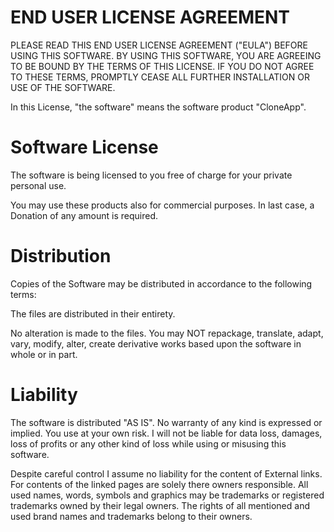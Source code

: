 END USER LICENSE AGREEMENT
============================================================
PLEASE READ THIS END USER LICENSE AGREEMENT ("EULA") BEFORE USING THIS SOFTWARE. 
BY USING THIS SOFTWARE, YOU ARE AGREEING TO BE BOUND BY THE TERMS OF THIS LICENSE. 
IF YOU DO NOT AGREE TO THESE TERMS, PROMPTLY CEASE ALL FURTHER INSTALLATION OR USE OF THE SOFTWARE.

In this License, "the software" means the software product "CloneApp".

# Software License

The software is being licensed to you free of charge for your private personal use.

You may use these products also for commercial purposes. 
In last case, a Donation of any amount is required.

# Distribution

Copies of the Software may be distributed in accordance to the following terms:

The files are distributed in their entirety.

No alteration is made to the files. You may NOT repackage, translate, adapt, vary, modify, alter, create derivative works based upon the software in whole or in part.

# Liability

The software is distributed "AS IS". 
No warranty of any kind is expressed or implied. You use at your own risk. 
I will not be liable for data loss, damages, loss of profits or any other kind of loss while using or misusing this software.

Despite careful control I assume no liability for the content of External links. For contents of the linked pages are solely there owners responsible. 
All used names, words, symbols and graphics may be trademarks or registered trademarks owned by their legal owners. 
The rights of all mentioned and used brand names and trademarks belong to their owners.

